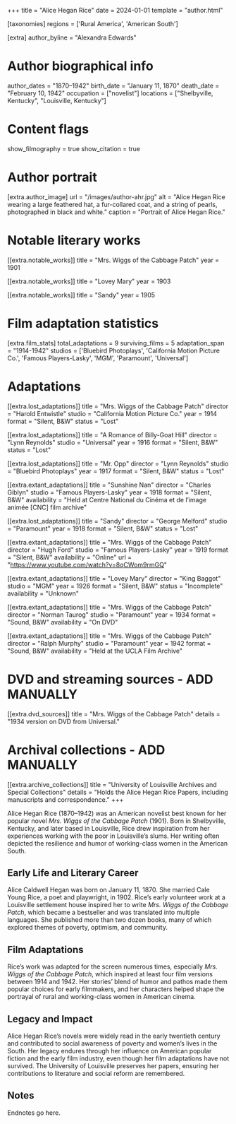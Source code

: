 +++
title = "Alice Hegan Rice"
date = 2024-01-01
template = "author.html"

[taxonomies]
regions = ['Rural America', 'American South']

[extra]
author_byline = "Alexandra Edwards"

# Author biographical info
author_dates = "1870–1942"
birth_date = "January 11, 1870"
death_date = "February 10, 1942"
occupation = ["novelist"]
locations = ["Shelbyville, Kentucky", "Louisville, Kentucky"]

# Content flags
show_filmography = true
show_citation = true

# Author portrait
[extra.author_image]
url = "/images/author-ahr.jpg"
alt = "Alice Hegan Rice wearing a large feathered hat, a fur-collared coat, and a string of pearls, photographed in black and white."
caption = "Portrait of Alice Hegan Rice."

# Notable literary works
[[extra.notable_works]]
title = "Mrs. Wiggs of the Cabbage Patch"
year = 1901

[[extra.notable_works]]
title = "Lovey Mary"
year = 1903

[[extra.notable_works]]
title = "Sandy"
year = 1905

# Film adaptation statistics
[extra.film_stats]
total_adaptations = 9
surviving_films = 5
adaptation_span = "1914-1942"
studios = ['Bluebird Photoplays', 'California Motion Picture Co.', 'Famous Players-Lasky', 'MGM', 'Paramount', 'Universal']

# Adaptations
[[extra.lost_adaptations]]
title = "Mrs. Wiggs of the Cabbage Patch"
director = "Harold Entwistle"
studio = "California Motion Picture Co."
year = 1914
format = "Silent, B&W"
status = "Lost"

[[extra.lost_adaptations]]
title = "A Romance of Billy-Goat Hill"
director = "Lynn Reynolds"
studio = "Universal"
year = 1916
format = "Silent, B&W"
status = "Lost"

[[extra.lost_adaptations]]
title = "Mr. Opp"
director = "Lynn Reynolds"
studio = "Bluebird Photoplays"
year = 1917
format = "Silent, B&W"
status = "Lost"

[[extra.extant_adaptations]]
title = "Sunshine Nan"
director = "Charles Giblyn"
studio = "Famous Players-Lasky"
year = 1918
format = "Silent, B&W"
availability = "Held at Centre National du Cinéma et de l’image animée [CNC] film archive"

[[extra.lost_adaptations]]
title = "Sandy"
director = "George Melford"
studio = "Paramount"
year = 1918
format = "Silent, B&W"
status = "Lost"

[[extra.extant_adaptations]]
title = "Mrs. Wiggs of the Cabbage Patch"
director = "Hugh Ford"
studio = "Famous Players-Lasky"
year = 1919
format = "Silent, B&W"
availability = "Online"
url = "https://www.youtube.com/watch?v=8qCWom9rmGQ"

[[extra.extant_adaptations]]
title = "Lovey Mary"
director = "King Baggot"
studio = "MGM"
year = 1926
format = "Silent, B&W"
status = "Incomplete"
availability = "Unknown"

[[extra.extant_adaptations]]
title = "Mrs. Wiggs of the Cabbage Patch"
director = "Norman Taurog"
studio = "Paramount"
year = 1934
format = "Sound, B&W"
availability = "On DVD"

[[extra.extant_adaptations]]
title = "Mrs. Wiggs of the Cabbage Patch"
director = "Ralph Murphy"
studio = "Paramount"
year = 1942
format = "Sound, B&W"
availability = "Held at the UCLA Film Archive"

# DVD and streaming sources - ADD MANUALLY
[[extra.dvd_sources]]
title = "Mrs. Wiggs of the Cabbage Patch"
details = "1934 version on DVD from Universal."

# Archival collections - ADD MANUALLY
[[extra.archive_collections]]
title = "University of Louisville Archives and Special Collections"
details = "Holds the Alice Hegan Rice Papers, including manuscripts and correspondence."
+++

Alice Hegan Rice (1870–1942) was an American novelist best known for her popular novel *Mrs. Wiggs of the Cabbage Patch* (1901). Born in Shelbyville, Kentucky, and later based in Louisville, Rice drew inspiration from her experiences working with the poor in Louisville’s slums. Her writing often depicted the resilience and humor of working-class women in the American South.

## Early Life and Literary Career

Alice Caldwell Hegan was born on January 11, 1870. She married Cale Young Rice, a poet and playwright, in 1902. Rice’s early volunteer work at a Louisville settlement house inspired her to write *Mrs. Wiggs of the Cabbage Patch*, which became a bestseller and was translated into multiple languages. She published more than two dozen books, many of which explored themes of poverty, optimism, and community.

## Film Adaptations

Rice’s work was adapted for the screen numerous times, especially *Mrs. Wiggs of the Cabbage Patch*, which inspired at least four film versions between 1914 and 1942. Her stories’ blend of humor and pathos made them popular choices for early filmmakers, and her characters helped shape the portrayal of rural and working-class women in American cinema.

## Legacy and Impact

Alice Hegan Rice’s novels were widely read in the early twentieth century and contributed to social awareness of poverty and women’s lives in the South. Her legacy endures through her influence on American popular fiction and the early film industry, even though her film adaptations have not survived. The University of Louisville preserves her papers, ensuring her contributions to literature and social reform are remembered.

## Notes

Endnotes go here. 
